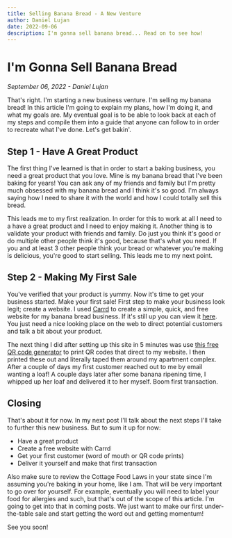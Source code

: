 ```yaml
---
title: Selling Banana Bread - A New Venture
author: Daniel Lujan
date: 2022-09-06
description: I'm gonna sell banana bread... Read on to see how!
---
```


# I'm Gonna Sell Banana Bread
*September 06, 2022 - Daniel Lujan*

That's right. I'm starting a new business venture. I'm selling my banana bread! In this article I'm going to explain my plans, how I'm doing it, and what my goals are. My eventual goal is to be able to look back at each of my steps and compile them into a guide that anyone can follow to in order to recreate what I've done. Let's get bakin'.

## Step 1 - Have A Great Product
The first thing I've learned is that in order to start a baking business, you need a great product that you love. Mine is my banana bread that I've been baking for years! You can ask any of my friends and family but I'm pretty much obsessed with my banana bread and I think it's so good. I'm always saying how I need to share it with the world and how I could totally sell this bread.

This leads me to my first realization. In order for this to work at all I need to a have a great product and I need to enjoy making it. Another thing is to validate your product with friends and family. Do just you think it's good or do multiple other people think it's good, because that's what you need. If you and at least 3 other people think your bread or whatever you're making is delicious, you're good to start selling. This leads me to my next point.

## Step 2 - Making My First Sale
You've verified that your product is yummy. Now it's time to get your business started. Make your first sale! First step to make your business look legit; create a website. I used [Carrd](https://carrd.co/) to create a simple, quick, and free website for my banana bread business. If it's still up you can view it [here](https://daniels-banana-bread.carrd.co/). You just need a nice looking place on the web to direct potential customers and talk a bit about your product.

The next thing I did after setting up this site in 5 minutes was use [this free QR code generator](https://www.qr-code-generator.com/) to print QR codes that direct to my website. I then printed these out and literally taped them around my apartment complex. After a couple of days my first customer reached out to me by email wanting a loaf! A couple days later after some banana ripening time, I whipped up her loaf and delivered it to her myself. Boom first transaction.

## Closing
That's about it for now. In my next post I'll talk about the next steps I'll take to further this new business. But to sum it up for now:
- Have a great product
- Create a free website with Carrd
- Get your first customer (word of mouth or QR code prints)
- Deliver it yourself and make that first transaction

Also make sure to review the Cottage Food Laws in your state since I'm assuming you're baking in your home, like I am. That will be very important to go over for yourself. For example, eventually you will need to label your food for allergies and such, but that's out of the scope of this article. I'm going to get into that in coming posts. We just want to make our first under-the-table sale and start getting the word out and getting momentum!

See you soon!